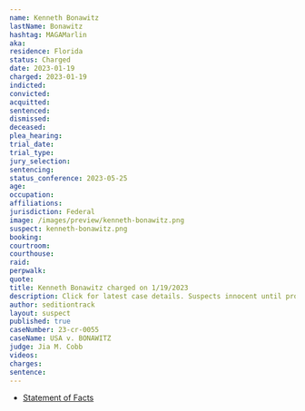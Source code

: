 ```yaml
---
name: Kenneth Bonawitz
lastName: Bonawitz
hashtag: MAGAMarlin
aka:
residence: Florida
status: Charged
date: 2023-01-19
charged: 2023-01-19
indicted:
convicted:
acquitted:
sentenced:
dismissed:
deceased:
plea_hearing:
trial_date:
trial_type:
jury_selection:
sentencing:
status_conference: 2023-05-25
age:
occupation:
affiliations:
jurisdiction: Federal
image: /images/preview/kenneth-bonawitz.png
suspect: kenneth-bonawitz.png
booking:
courtroom:
courthouse:
raid:
perpwalk:
quote:
title: Kenneth Bonawitz charged on 1/19/2023
description: Click for latest case details. Suspects innocent until proven guilty.
author: seditiontrack
layout: suspect
published: true
caseNumber: 23-cr-0055
caseName: USA v. BONAWITZ
judge: Jia M. Cobb
videos:
charges:
sentence:
---
```

- [Statement of Facts](https://storage.courtlistener.com/recap/gov.uscourts.dcd.251220/gov.uscourts.dcd.251220.1.1.pdf)
